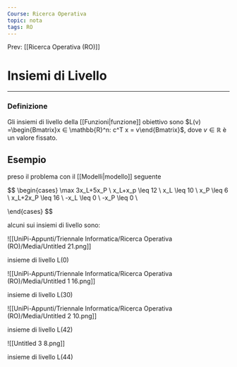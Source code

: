 ```yaml
---
Course: Ricerca Operativa
topic: nota
tags: RO
---
```


Prev: [[Ricerca Operativa (RO)]]

# Insiemi di Livello
---

### Definizione

Gli insiemi di livello della [[Funzioni|funzione]] obiettivo sono $L(v) =\begin{Bmatrix}x ∈ \mathbb{R}^n: c^T x = v\end{Bmatrix}$, dove $v ∈ \mathbb{R}$  è  un valore fissato.

## Esempio

preso il problema con il [[Modelli|modello]] seguente

$$
\begin{cases}
\max 3x_L+5x_P \\
x_L+x_p \leq 12 \\
x_L \leq 10 \\
x_P \leq 6 \\
x_L+2x_P \leq 16 \\
-x_L \leq 0 \\
-x_P \leq 0 \\

\end{cases}
$$

alcuni sui insiemi di livello sono:

![[UniPi-Appunti/Triennale Informatica/Ricerca Operativa (RO)/Media/Untitled 21.png]]

insieme di livello L(0)

![[UniPi-Appunti/Triennale Informatica/Ricerca Operativa (RO)/Media/Untitled 1 16.png]]

insieme di livello L(30)

![[UniPi-Appunti/Triennale Informatica/Ricerca Operativa (RO)/Media/Untitled 2 10.png]]

insieme di livello L(42)

![[Untitled 3 8.png]]

insieme di livello L(44)
